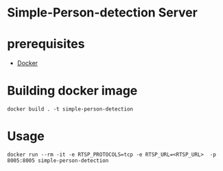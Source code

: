 # Simple-Person-detection Server

# prerequisites

- [Docker](https://www.docker.com/)

# Building docker image

```
docker build . -t simple-person-detection
```

# Usage

```
docker run --rm -it -e RTSP_PROTOCOLS=tcp -e RTSP_URL=<RTSP_URL>  -p 8005:8005 simple-person-detection
```
